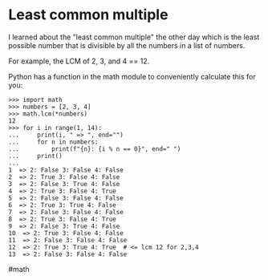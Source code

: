 # Least common multiple

I learned about the "least common multiple" the other day which is the least possible number that is divisible by all the numbers in a list of numbers.

For example, the LCM of 2, 3, and 4 == 12.

Python has a function in the math module to conveniently calculate this for you:

```
>>> import math
>>> numbers = [2, 3, 4]
>>> math.lcm(*numbers)
12
>>> for i in range(1, 14):
...     print(i, " => ", end="")
...     for n in numbers:
...         print(f"{n}: {i % n == 0}", end=" ")
...     print()
...
1  => 2: False 3: False 4: False
2  => 2: True 3: False 4: False
3  => 2: False 3: True 4: False
4  => 2: True 3: False 4: True
5  => 2: False 3: False 4: False
6  => 2: True 3: True 4: False
7  => 2: False 3: False 4: False
8  => 2: True 3: False 4: True
9  => 2: False 3: True 4: False
10  => 2: True 3: False 4: False
11  => 2: False 3: False 4: False
12  => 2: True 3: True 4: True  # <= lcm 12 for 2,3,4
13  => 2: False 3: False 4: False
```

#math
